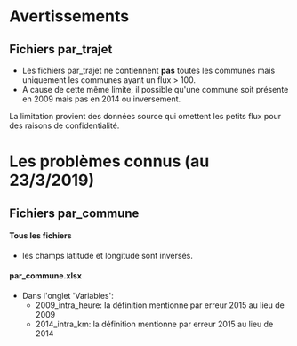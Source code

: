 # Avertissements
## Fichiers par_trajet
 - Les fichiers par_trajet ne contiennent **pas** toutes les communes mais uniquement les communes ayant un flux > 100.
 - A cause de cette même limite, il possible qu'une commune soit présente en 2009 mais pas en 2014 ou inversement.

La limitation provient des données source qui omettent les petits flux pour des raisons de confidentialité.

# Les problèmes connus (au 23/3/2019)

## Fichiers par_commune
#### Tous les fichiers
 - les champs latitude et longitude sont inversés.

#### par_commune.xlsx 
 - Dans l'onglet  'Variables':
 	- 2009_intra_heure: la définition mentionne par erreur 2015 au lieu de 2009
 	- 2014_intra_km: 	la définition mentionne par erreur 2015 au lieu de 2014 	



